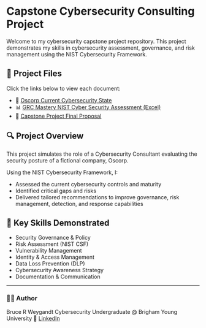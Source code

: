 # Capstone Cybersecurity Consulting Project

Welcome to my cybersecurity capstone project repository. This project demonstrates my skills in cybersecurity assessment, governance, and risk management using the NIST Cybersecurity Framework.

## 📂 Project Files

Click the links below to view each document:

- 📘 [Oscorp Current Cybersecurity State](Capstone_Oscorp_CurrentState.pdf)
- 📊 [GRC Mastery NIST Cyber Security Assessment (Excel)](GRC%20Mastery%20NIST%20Cyber%20Security%20Assessment.xlsx)
- 📘 [Capstone Project Final Proposal](Capstone%20Project%20Final%20Proposal.pdf)

## 🔍 Project Overview

This project simulates the role of a Cybersecurity Consultant evaluating the security posture of a fictional company, Oscorp.

Using the NIST Cybersecurity Framework, I:

- Assessed the current cybersecurity controls and maturity
- Identified critical gaps and risks
- Delivered tailored recommendations to improve governance, risk management, detection, and response capabilities

## 🧠 Key Skills Demonstrated

- Security Governance & Policy
- Risk Assessment (NIST CSF)
- Vulnerability Management
- Identity & Access Management
- Data Loss Prevention (DLP)
- Cybersecurity Awareness Strategy
- Documentation & Communication

---

### 🧑‍💻 Author
Bruce R Weygandt
Cybersecurity Undergraduate @ Brigham Young University
🔗 [LinkedIn](https://www.linkedin.com/in/bruce-weygandt)

